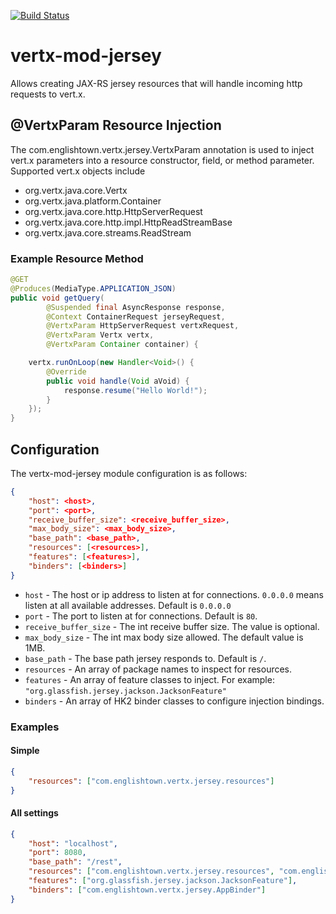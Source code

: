[![Build Status](https://travis-ci.org/englishtown/vertx-mod-jersey.png)](https://travis-ci.org/englishtown/vertx-mod-jersey)

# vertx-mod-jersey

Allows creating JAX-RS jersey resources that will handle incoming http requests to vert.x.


## @VertxParam Resource Injection

The com.englishtown.vertx.jersey.VertxParam annotation is used to inject vert.x parameters into a resource 
constructor, field, or method parameter.  Supported vert.x objects include
* org.vertx.java.core.Vertx
* org.vertx.java.platform.Container
* org.vertx.java.core.http.HttpServerRequest
* org.vertx.java.core.http.impl.HttpReadStreamBase
* org.vertx.java.core.streams.ReadStream

### Example Resource Method
```java
@GET
@Produces(MediaType.APPLICATION_JSON)
public void getQuery(
        @Suspended final AsyncResponse response,
        @Context ContainerRequest jerseyRequest,
        @VertxParam HttpServerRequest vertxRequest,
        @VertxParam Vertx vertx,
        @VertxParam Container container) {

    vertx.runOnLoop(new Handler<Void>() {
        @Override
        public void handle(Void aVoid) {
            response.resume("Hello World!");
        }
    });
}
```

## Configuration

The vertx-mod-jersey module configuration is as follows:

```json
{
    "host": <host>,
    "port": <port>,
    "receive_buffer_size": <receive_buffer_size>,
    "max_body_size": <max_body_size>,
    "base_path": <base_path>,
    "resources": [<resources>],
    "features": [<features>],
    "binders": [<binders>]
}
````

* `host` - The host or ip address to listen at for connections. `0.0.0.0` means listen at all available addresses.
Default is `0.0.0.0`
* `port` -  The port to listen at for connections. Default is `80`.
* `receive_buffer_size` - The int receive buffer size.  The value is optional.
* `max_body_size` - The int max body size allowed.  The default value is 1MB.
* `base_path` - The base path jersey responds to.  Default is `/`.
* `resources` - An array of package names to inspect for resources.
* `features` - An array of feature classes to inject.  For example: `"org.glassfish.jersey.jackson.JacksonFeature"`
* `binders` - An array of HK2 binder classes to configure injection bindings.

### Examples
#### Simple

```json
{
    "resources": ["com.englishtown.vertx.jersey.resources"]
}
```

#### All settings

```json
{
    "host": "localhost",
    "port": 8080,
    "base_path": "/rest",
    "resources": ["com.englishtown.vertx.jersey.resources", "com.englishtown.vertx.jersey.resources2"],
    "features": ["org.glassfish.jersey.jackson.JacksonFeature"],
    "binders": ["com.englishtown.vertx.jersey.AppBinder"]
}
```
